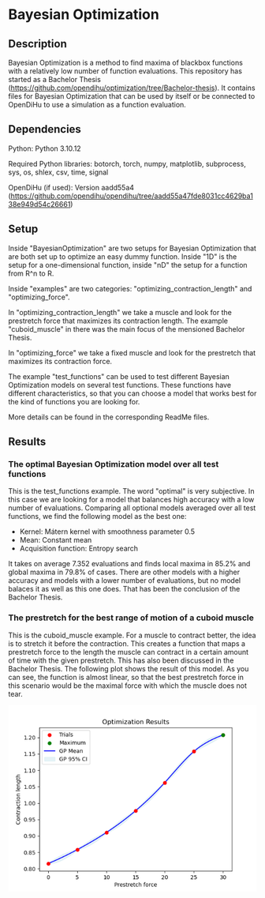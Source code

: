 # Bayesian Optimization

## Description
Bayesian Optimization is a method to find maxima of blackbox functions with a relatively low number of function evaluations. This repository has started as a Bachelor Thesis (https://github.com/opendihu/optimization/tree/Bachelor-thesis). It contains files for Bayesian Optimization that can be used by itself or be connected to OpenDiHu to use a simulation as a function evaluation. 

## Dependencies
Python: Python 3.10.12

Required Python libraries: botorch, torch, numpy, matplotlib, subprocess, sys, os, shlex, csv, time, signal

OpenDiHu (if used): Version aadd55a4 (https://github.com/opendihu/opendihu/tree/aadd55a47fde8031cc4629ba138e949d54c26661)

## Setup
Inside "BayesianOptimization" are two setups for Bayesian Optimization that are both set up to optimize an easy dummy function. Inside "1D" is the setup for a one-dimensional function, inside "nD" the setup for a function from R^n to R.

Inside "examples" are two categories: "optimizing_contraction_length" and "optimizing_force".

In "optimizing_contraction_length" we take a muscle and look for the prestretch force that maximizes its contraction length. The example "cuboid_muscle" in there was the main focus of the mensioned Bachelor Thesis. 

In "optimizing_force" we take a fixed muscle and look for the prestretch that maximizes its contraction force. 

The example "test_functions" can be used to test different Bayesian Optimization models on several test functions. These functions have different characteristics, so that you can choose a model that works best for the kind of functions you are looking for.

More details can be found in the corresponding ReadMe files.

## Results
### The optimal Bayesian Optimization model over all test functions
This is the test_functions example. The word "optimal" is very subjective. In this case we are looking for a model that balances high accuracy with a low number of evaluations. Comparing all optional models averaged over all test functions, we find the following model as the best one:
- Kernel: Mátern kernel with smoothness parameter 0.5
- Mean: Constant mean
- Acquisition function: Entropy search

It takes on average 7.352 evaluations and finds local maxima in 85.2% and global maxima in 79.8% of cases. There are other models with a higher accuracy and models with a lower number of evaluations, but no model balaces it as well as this one does. That has been the conclusion of the Bachelor Thesis.
### The prestretch for the best range of motion of a cuboid muscle
This is the cuboid_muscle example. For a muscle to contract better, the idea is to stretch it before the contraction. This creates a function that maps a prestretch force to the length the muscle can contract in a certain amount of time with the given prestretch. This has also been discussed in the Bachelor Thesis. The following plot shows the result of this model. As you can see, the function is almost linear, so that the best prestretch force in this scenario would be the maximal force with which the muscle does not tear.

![](figures/Figure_optimization_linear.png)

